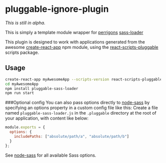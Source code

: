 # pluggable-ignore-plugin

_This is still in alpha._

This is simply a template module wrapper for
[perrigons](https://www.npmjs.com/~peerigon)
[sass-loader](https://www.npmjs.com/package/sass-loader)

This plugin is designed to work with applications generated from the awesome
[create-react-app](https://github.com/facebookincubator/create-react-app) npm
module, using the 
[react-scripts-pluggable](https://www.npmjs.com/package/react-scripts-pluggable)
scripts package.

## Usage

```bash
create-react-app myAwesomeApp --scripts-version react-scripts-pluggable
cd myAwesomeApp
npm install pluggable-sass-loader
npm run start
```

###Optional config
You can also pass options directly to
[node-sass](https://github.com/andrew/node-sass) by specifying an options
property in a custom config file like this:
Create a file named `pluggable-sass-loader.js` in the `.pluggable` directory
at the root of your application, with content like below:

```javascript
module.exports = {
  options: {
    includePaths: ["absolute/path/a", "absolute/path/b"]
  }
};
```

See [node-sass](https://github.com/andrew/node-sass) for all available Sass
options.
